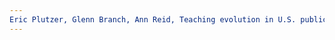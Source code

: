 ```yaml
---
Eric Plutzer, Glenn Branch, Ann Reid, Teaching evolution in U.S. public schools: A continuing challengeEvolution: Education and Outreach, 2020, p.14. URL: zotero://select/items/@PlutzerTeachingevolutionpublic2020
---
```


